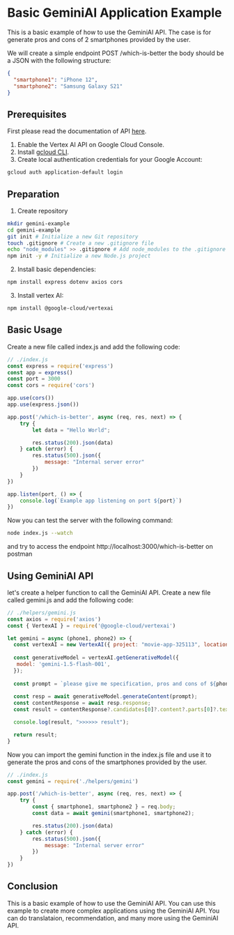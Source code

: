 # Basic GeminiAI Application Example

This is a basic example of how to use the GeminiAI API. The case is for generate pros and cons of 2 smartphones provided by the user.

We will create a simple endpoint POST /which-is-better the body should be a JSON with the following structure:
```json
{
  "smartphone1": "iPhone 12",
  "smartphone2": "Samsung Galaxy S21"
}
```

## Prerequisites

First please read the documentation of API [here](https://cloud.google.com/vertex-ai/generative-ai/docs/start/quickstarts/quickstart-multimodal#local-shell).

1. Enable the Vertex AI API on Google Cloud Console.
2. Install [gcloud CLI](https://cloud.google.com/sdk/docs/install).
3. Create local authentication credentials for your Google Account:
```sh
gcloud auth application-default login
```

## Preparation

1. Create repository
```sh
mkdir gemini-example 
cd gemini-example 
git init # Initialize a new Git repository
touch .gitignore # Create a new .gitignore file
echo "node_modules" >> .gitignore # Add node_modules to the .gitignore file
npm init -y # Initialize a new Node.js project
```

2. Install basic dependencies:
```sh
npm install express dotenv axios cors
```

3. Install vertex AI:

```sh
npm install @google-cloud/vertexai
```

## Basic Usage

Create a new file called index.js and add the following code:
```js
// ./index.js
const express = require('express')
const app = express()
const port = 3000
const cors = require('cors')

app.use(cors())
app.use(express.json())

app.post('/which-is-better', async (req, res, next) => {
    try {
        let data = "Hello World";

        res.status(200).json(data)
    } catch (error) {
        res.status(500).json({
            message: "Internal server error"
        })
    }
})

app.listen(port, () => {
    console.log(`Example app listening on port ${port}`)
})
```

Now you can test the server with the following command:
```sh
node index.js --watch
```

and try to access the endpoint http://localhost:3000/which-is-better on postman

## Using GeminiAI API

let's create a helper function to call the GeminiAI API. Create a new file called gemini.js and add the following code:
```js
// ./helpers/gemini.js
const axios = require('axios')
const { VertexAI } = require('@google-cloud/vertexai')

let gemini = async (phone1, phone2) => {
  const vertexAI = new VertexAI({ project: "movie-app-325113", location: 'us-central1' });
    
  const generativeModel = vertexAI.getGenerativeModel({
   model: 'gemini-1.5-flash-001',
  });
  
  const prompt = `please give me specification, pros and cons of ${phone1} vs ${phone2}`;
  
  const resp = await generativeModel.generateContent(prompt);
  const contentResponse = await resp.response;
  const result = contentResponse?.candidates[0]?.content?.parts[0]?.text;

  console.log(result, ">>>>>> result");

  return result;
}
```

Now you can import the gemini function in the index.js file and use it to generate the pros and cons of the smartphones provided by the user.

```js
// ./index.js
const gemini = require('./helpers/gemini')

app.post('/which-is-better', async (req, res, next) => {
    try {
        const { smartphone1, smartphone2 } = req.body;
        const data = await gemini(smartphone1, smartphone2);

        res.status(200).json(data)
    } catch (error) {
        res.status(500).json({
            message: "Internal server error"
        })
    }
})
```

## Conclusion

This is a basic example of how to use the GeminiAI API. You can use this example to create more complex applications using the GeminiAI API. You can do translataion, recommendation, and many more using the GeminiAI API.